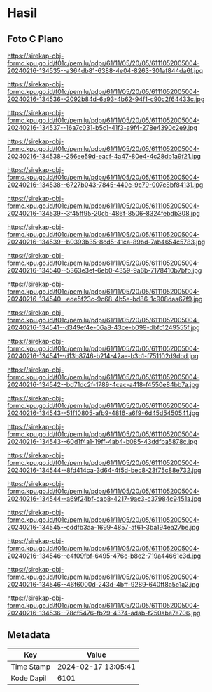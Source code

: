 # Hasil

## Foto C Plano

https://sirekap-obj-formc.kpu.go.id/f01c/pemilu/pdpr/61/11/05/20/05/6111052005004-20240216-134535--a364db81-6388-4e04-8263-301af844da6f.jpg

https://sirekap-obj-formc.kpu.go.id/f01c/pemilu/pdpr/61/11/05/20/05/6111052005004-20240216-134536--2092b84d-6a93-4b62-94f1-c90c2f64433c.jpg

https://sirekap-obj-formc.kpu.go.id/f01c/pemilu/pdpr/61/11/05/20/05/6111052005004-20240216-134537--16a7c031-b5c1-41f3-a9f4-278e4390c2e9.jpg

https://sirekap-obj-formc.kpu.go.id/f01c/pemilu/pdpr/61/11/05/20/05/6111052005004-20240216-134538--256ee59d-eacf-4a47-80e4-4c28db1a9f21.jpg

https://sirekap-obj-formc.kpu.go.id/f01c/pemilu/pdpr/61/11/05/20/05/6111052005004-20240216-134538--6727b043-7845-440e-9c79-007c8bf84131.jpg

https://sirekap-obj-formc.kpu.go.id/f01c/pemilu/pdpr/61/11/05/20/05/6111052005004-20240216-134539--3f45ff95-20cb-486f-8506-8324febdb308.jpg

https://sirekap-obj-formc.kpu.go.id/f01c/pemilu/pdpr/61/11/05/20/05/6111052005004-20240216-134539--b0393b35-8cd5-41ca-89bd-7ab4654c5783.jpg

https://sirekap-obj-formc.kpu.go.id/f01c/pemilu/pdpr/61/11/05/20/05/6111052005004-20240216-134540--5363e3ef-6eb0-4359-9a6b-7178410b7bfb.jpg

https://sirekap-obj-formc.kpu.go.id/f01c/pemilu/pdpr/61/11/05/20/05/6111052005004-20240216-134540--ede5f23c-9c68-4b5e-bd86-1c908daa67f9.jpg

https://sirekap-obj-formc.kpu.go.id/f01c/pemilu/pdpr/61/11/05/20/05/6111052005004-20240216-134541--d349ef4e-06a8-43ce-b099-dbfc1249555f.jpg

https://sirekap-obj-formc.kpu.go.id/f01c/pemilu/pdpr/61/11/05/20/05/6111052005004-20240216-134541--d13b8746-b214-42ae-b3b1-f751102d9dbd.jpg

https://sirekap-obj-formc.kpu.go.id/f01c/pemilu/pdpr/61/11/05/20/05/6111052005004-20240216-134542--bd71dc2f-1789-4cac-a418-f4550e84bb7a.jpg

https://sirekap-obj-formc.kpu.go.id/f01c/pemilu/pdpr/61/11/05/20/05/6111052005004-20240216-134543--51f10805-afb9-4816-a6f9-6d45d5450541.jpg

https://sirekap-obj-formc.kpu.go.id/f01c/pemilu/pdpr/61/11/05/20/05/6111052005004-20240216-134543--60d1f4a1-19ff-4ab4-b085-43ddfba5878c.jpg

https://sirekap-obj-formc.kpu.go.id/f01c/pemilu/pdpr/61/11/05/20/05/6111052005004-20240216-134544--8fd414ca-3d64-4f5d-bec8-23f75c88e732.jpg

https://sirekap-obj-formc.kpu.go.id/f01c/pemilu/pdpr/61/11/05/20/05/6111052005004-20240216-134544--a69f24bf-cab8-4217-9ac3-c37984c9451a.jpg

https://sirekap-obj-formc.kpu.go.id/f01c/pemilu/pdpr/61/11/05/20/05/6111052005004-20240216-134545--cddfb3aa-1699-4857-af61-3ba194ea27be.jpg

https://sirekap-obj-formc.kpu.go.id/f01c/pemilu/pdpr/61/11/05/20/05/6111052005004-20240216-134546--e4f09fbf-6495-476c-b8e2-719a44661c3d.jpg

https://sirekap-obj-formc.kpu.go.id/f01c/pemilu/pdpr/61/11/05/20/05/6111052005004-20240216-134546--46f6000d-243d-4bff-9289-640ff8a5e1a2.jpg

https://sirekap-obj-formc.kpu.go.id/f01c/pemilu/pdpr/61/11/05/20/05/6111052005004-20240216-134536--78cf5476-fb29-4374-adab-f250abe7e706.jpg


## Metadata

| Key        | Value               |
| ---------- | ------------------- |
| Time Stamp | 2024-02-17 13:05:41 |
| Kode Dapil | 6101                |



